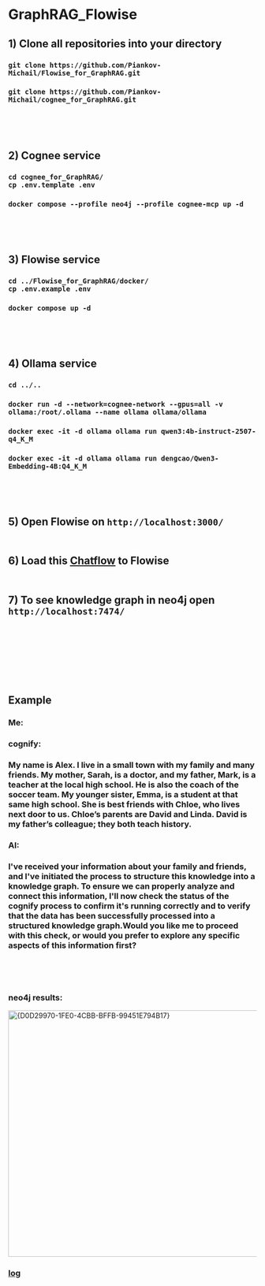 # GraphRAG_Flowise

## 1) Clone all repositories into your directory
### `git clone https://github.com/Piankov-Michail/Flowise_for_GraphRAG.git`
### `git clone https://github.com/Piankov-Michail/cognee_for_GraphRAG.git`
### <br> <br>
## 2) Cognee service
### `cd cognee_for_GraphRAG/` <br> `cp .env.template .env` 
### `docker compose --profile neo4j --profile cognee-mcp up -d`
### <br> <br>
## 3) Flowise service
### `cd ../Flowise_for_GraphRAG/docker/` <br> `cp .env.example .env`
### `docker compose up -d`
### <br> <br>
## 4) Ollama service
### `cd ../..` <br> 
### `docker run -d --network=cognee-network --gpus=all -v ollama:/root/.ollama --name ollama ollama/ollama`
### `docker exec -it -d ollama ollama run qwen3:4b-instruct-2507-q4_K_M`
### `docker exec -it -d ollama ollama run dengcao/Qwen3-Embedding-4B:Q4_K_M`
### <br> <br>
## 5) Open Flowise on `http://localhost:3000/` <br> <br>
## 6) Load this [Chatflow](https://github.com/Piankov-Michail/GraphRAG_Flowise/blob/6b990d15b47b869256466d47c89f7205c49ffa6a/GraphRAG%20Agents.json) to Flowise <br> <br>
## 7) To see knowledge graph in neo4j open `http://localhost:7474/` <br> <br>
### <br> <br> <br> <br>
## Example
### Me: 
### cognify:
### My name is Alex. I live in a small town with my family and many friends. My mother, Sarah, is a doctor, and my father, Mark, is a teacher at the local high school. He is also the coach of the soccer team. My younger sister, Emma, is a student at that same high school. She is best friends with Chloe, who lives next door to us. Chloe’s parents are David and Linda. David is my father’s colleague; they both teach history.

### AI: 
### I've received your information about your family and friends, and I've initiated the process to structure this knowledge into a knowledge graph. To ensure we can properly analyze and connect this information, I'll now check the status of the cognify process to confirm it's running correctly and to verify that the data has been successfully processed into a structured knowledge graph.Would you like me to proceed with this check, or would you prefer to explore any specific aspects of this information first?
### <br> <br>
### neo4j results:
<img width="1515" height="500" alt="{D0D29970-1FE0-4CBB-BFFB-99451E794B17}" src="https://github.com/user-attachments/assets/e06139cb-2c5c-42c9-9c9f-7362717d0d7b" />

### [log](https://github.com/Piankov-Michail/GraphRAG_Flowise/blob/main/log.txt)

